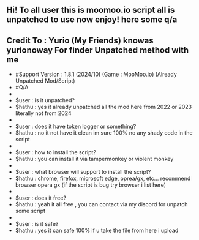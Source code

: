 Hi! To all user this is moomoo.io script all is unpatched to use now enjoy! here some q/a
-
Credit To : Yurio (My Friends) knowas yurionoway For finder Unpatched method with me
-

- #Support Version : 1.8.1 (2024/10) (Game : MooMoo.io) (Already Unpatched Mod/Script)
- #Q/A
-
- $user : is it unpatched?
- $hathu : yes it already unpatched all the mod here from 2022 or 2023 literally not from 2024
-
- $user : does it have token logger or something?
- $hathu : no it not have it clean im sure 100% no any shady code in the script
-
- $user : how to install the script?
- $hathu : you can install it via tampermonkey or violent monkey
-
- $user : what browser will support to install the script?
- $hathu : chrome, firefox, microsoft edge, oprea/gx, etc... recommend browser opera gx (if the script is bug try browser i list here)
-
- $user : does it free?
- $hathu : yeah it all free , you can contact via my discord for unpatch some script
-
- $user : is it safe?
- $hathu : yes it can safe 100% if u take the file from here i upload



